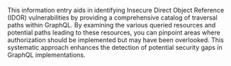 This information entry aids in identifying Insecure Direct Object Reference (IDOR) vulnerabilities by providing a comprehensive catalog of traversal paths within GraphQL. By examining the various queried resources and potential paths leading to these resources, you can pinpoint areas where authorization should be implemented but may have been overlooked. This systematic approach enhances the detection of potential security gaps in GraphQL implementations.